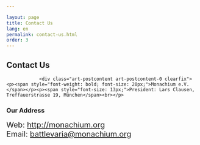 ```yaml
---

layout: page
title: Contact Us
lang: en
permalink: contact-us.html
order: 3
---
```


<div class="art-content-layout">
    <div class="art-content-layout-row">
        <div class="art-layout-cell art-content"><article class="art-post art-article">
              <h2 class="art-postheader">Contact Us</h2>
                                                
                <div class="art-postcontent art-postcontent-0 clearfix"><p><span style="font-weight: bold; font-size: 20px;">Monachium e.V.</span></p><p><span style="font-size: 13px;">President: Lars Clausen, Treffauerstrasse 19, München</span><br></p>

<h3>Our Address</h3>

<div style="text-align: left;"><span style="font-size: 20px;">Web: <a href="https://battlevaria.monachium.org/contact-us.html#" title="http://monachium.org">http://monachium.org</a></span><br></div><span style="font-size: 20px;">
Email: <a href="https://battlevaria.monachium.org/contact-us.html#" title="battlevaria@monachium.org">battlevaria@monachium.org</a></span><p>
</p></div>
            </article>
        </div>
    </div>
</div>
